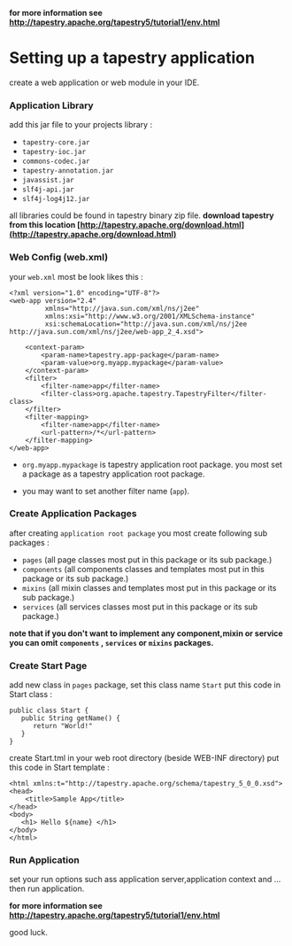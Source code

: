 **for more information see http://tapestry.apache.org/tapestry5/tutorial1/env.html**
# Setting up a tapestry application #
create a web application or web module in your IDE.

### Application Library ###
add this jar file to your projects library :
  * `tapestry-core.jar`
  * `tapestry-ioc.jar`
  * `commons-codec.jar`
  * `tapestry-annotation.jar`
  * `javassist.jar`
  * `slf4j-api.jar`
  * `slf4j-log4j12.jar`

all libraries could be found in tapestry binary zip file.
**download tapestry from this location [http://tapestry.apache.org/download.html](http://tapestry.apache.org/download.html)**

### Web Config (web.xml) ###
your `web.xml` most be look likes this :
```
<?xml version="1.0" encoding="UTF-8"?>
<web-app version="2.4"
         xmlns="http://java.sun.com/xml/ns/j2ee"
         xmlns:xsi="http://www.w3.org/2001/XMLSchema-instance"
         xsi:schemaLocation="http://java.sun.com/xml/ns/j2ee  http://java.sun.com/xml/ns/j2ee/web-app_2_4.xsd">

    <context-param>
        <param-name>tapestry.app-package</param-name>
        <param-value>org.myapp.mypackage</param-value>
    </context-param>
    <filter>
        <filter-name>app</filter-name>
        <filter-class>org.apache.tapestry.TapestryFilter</filter-class>
    </filter>
    <filter-mapping>
        <filter-name>app</filter-name>
        <url-pattern>/*</url-pattern>
    </filter-mapping>
</web-app>

```

- `org.myapp.mypackage` is tapestry application root package.
you most set a package as a tapestry application root package.

- you may want to set another filter name (`app`).

### Create Application Packages ###
after creating `application root package` you most create following sub packages :
  * `pages` (all page classes most put in this package or its sub package.)
  * `components` (all components classes and templates most put in this package or its sub package.)
  * `mixins` (all mixin classes and templates most put in this package or its sub package.)
  * `services` (all services classes most put in this package or its sub package.)

**note that if you don't want to implement any component,mixin or service you can omit `components` , `services` or `mixins` packages.**

### Create Start Page ###

add new class in `pages` package, set this class name `Start`
put this code in Start class :
```
public class Start {
   public String getName() {
      return "World!"
   }
}
```

create Start.tml in your web root directory (beside WEB-INF directory)
put this code in Start template :
```
<html xmlns:t="http://tapestry.apache.org/schema/tapestry_5_0_0.xsd">
<head>
    <title>Sample App</title>
</head>
<body>
   <h1> Hello ${name} </h1>
</body>
</html>
```

### Run Application ###
set your run options such ass application server,application context and ...
then run application.

**for more information see http://tapestry.apache.org/tapestry5/tutorial1/env.html**

good luck.